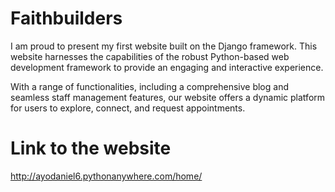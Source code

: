 # Faithbuilders

I am proud to present my first website built on the Django framework. 
This website harnesses the capabilities of the robust Python-based web development framework
to provide an engaging and interactive experience. 

With a range of functionalities, including a comprehensive blog and seamless staff management features, 
our website offers a dynamic platform for users to explore, connect, and request appointments.

# Link to the website

http://ayodaniel6.pythonanywhere.com/home/

